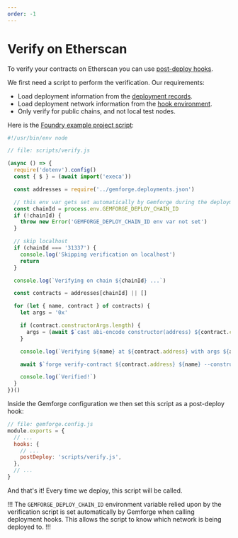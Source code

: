 ```yaml
---
order: -1
---
```


# Verify on Etherscan

To verify your contracts on Etherscan you can use [post-deploy hooks](../configuration/hooks.md).

We first need a script to perform the verification. Our requirements:

* Load deployment information from the [deployment records](../commands/deploy.md).
* Load deployment network information from the [hook environment](../configuration/hooks.md).
* Only verify for public chains, and not local test nodes.

Here is the [Foundry example project script](https://github.com/gemstation/contracts-foundry/blob/master/scripts/verify.js):

```js
#!/usr/bin/env node

// file: scripts/verify.js

(async () => {
  require('dotenv').config()
  const { $ } = (await import('execa'))

  const addresses = require('../gemforge.deployments.json')

  // this env var gets set automatically by Gemforge during the deployment process
  const chainId = process.env.GEMFORGE_DEPLOY_CHAIN_ID
  if (!chainId) {
    throw new Error('GEMFORGE_DEPLOY_CHAIN_ID env var not set')
  }

  // skip localhost
  if (chainId === '31337') {
    console.log('Skipping verification on localhost')
    return
  }

  console.log(`Verifying on chain ${chainId} ...`)

  const contracts = addresses[chainId] || []

  for (let { name, contract } of contracts) {
    let args = '0x'

    if (contract.constructorArgs.length) {
      args = (await $`cast abi-encode constructor(address) ${contract.constructorArgs.join(' ')}`).stdout
    }

    console.log(`Verifying ${name} at ${contract.address} with args ${args}`)

    await $`forge verify-contract ${contract.address} ${name} --constructor-args ${args} --chain-id ${chainId} --verifier etherscan --etherscan-api-key ${process.env.ETHERSCAN_API_KEY} --watch`

    console.log(`Verified!`)
  }
})()
```

Inside the Gemforge configuration we then set this script as a post-deploy hook:

```js
// file: gemforge.config.js
module.exports = {
  // ...
  hooks: {
    // ...
    postDeploy: 'scripts/verify.js',
  }, 
  // ... 
}
```

And that's it! Every time we deploy, this script will be called.

!!!
The `GEMFORGE_DEPLOY_CHAIN_ID` environment variable relied upon by the verification script is set automatically by Gemforge when calling deployment hooks. This allows the script to know which network is being deployed to.
!!!